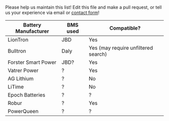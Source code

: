 Please help us maintain this list! Edit this file and make a pull request, or tell us your experience via email or [contact form](https://smartbmsutility.com/contact/)!

| Battery Manufacturer | BMS used | Compatible?                         |
|----------------------|----------|-------------------------------------|
| LionTron             | JBD      | Yes                                 |
| Bulltron             | Daly     | Yes (may require unfiltered search) |
| Forster Smart Power  | JBD?     | Yes                                 |
| Vatrer Power         | ?        | Yes                                 |
| AG Lithium           | ?        | No                                  |
| LiTime               | ?        | No                                  |
| Epoch Batteries      | ?        | ?                                   |
| Robur                | ?        | Yes                                 |
| PowerQueen           | ?        | ?                                   |
